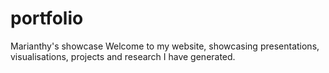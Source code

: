 # portfolio
 Marianthy's showcase
 Welcome to my website, showcasing presentations, visualisations, projects and research I have generated. 
 
